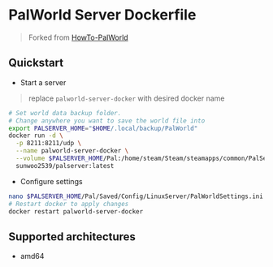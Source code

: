 # PalWorld Server Dockerfile
> Forked from [HowTo-PalWorld](https://github.com/A1RM4X/HowTo-Palworld.git)

## Quickstart

- Start a server
> replace `palworld-server-docker` with desired docker name
```bash
# Set world data backup folder.
# Change anywhere you want to save the world file into
export PALSERVER_HOME="$HOME/.local/backup/PalWorld"
docker run -d \
  -p 8211:8211/udp \
  --name palworld-server-docker \
  --volume $PALSERVER_HOME/Pal:/home/steam/Steam/steamapps/common/PalServer/Pal:Z \
  sunwoo2539/palserver:latest
```

- Configure settings
```bash
nano $PALSERVER_HOME/Pal/Saved/Config/LinuxServer/PalWorldSettings.ini
# Restart docker to apply changes
docker restart palworld-server-docker
```

## Supported architectures
- amd64
